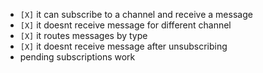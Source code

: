 

- `[X]` it can subscribe to a channel and receive a message
- `[X]` it doesnt receive message for different channel
- `[X]` it routes messages by type
- `[X]` it doesnt receive message after unsubscribing
- pending subscriptions work
 